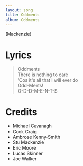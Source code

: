 ```yaml
---
layout: song
title: Oddments
album: Oddments
---
```


(Mackenzie)

# Lyrics

> Oddments  
> There is nothing to care  
> 'Cos it's all that I will ever do  
> Odd-Ments!  
> O-D-D-M-E-N-T-S  

# Credits

* Michael Cavanagh
* Cook Craig
* Ambrose Kenny-Smith
* Stu Mackenzie
* Eric Moore
* Lucas Skinner
* Joe Walker
